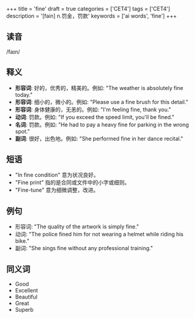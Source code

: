 +++
title = 'fine'
draft = true
categories = ['CET4']
tags = ['CET4']
description = '[fain] n.罚金，罚款'
keywords = ['ai words', 'fine']
+++

## 读音
/faɪn/

## 释义
- **形容词**: 好的，优秀的，精美的。例如: "The weather is absolutely fine today."
- **形容词**: 细小的，微小的。例如: "Please use a fine brush for this detail."
- **形容词**: 身体健康的，无恙的。例如: "I'm feeling fine, thank you."
- **动词**: 罚款。例如: "If you exceed the speed limit, you'll be fined."
- **名词**: 罚款。例如: "He had to pay a heavy fine for parking in the wrong spot."
- **副词**: 很好，出色地。例如: "She performed fine in her dance recital."

## 短语
- "In fine condition" 意为状况良好。
- "Fine print" 指的是合同或文件中的小字或细则。
- "Fine-tune" 意为细微调整，改进。

## 例句
- 形容词: "The quality of the artwork is simply fine."
- 动词: "The police fined him for not wearing a helmet while riding his bike."
- 副词: "She sings fine without any professional training."

## 同义词
- Good
- Excellent
- Beautiful
- Great
- Superb
